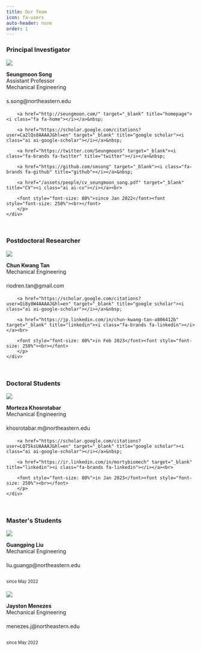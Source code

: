 ```yaml
---
title: Our Team
icon: fa-users
auto-header: none
order: 1
---
```




### **Principal Investigator**

<div class="group">
<div class="people">
	<div class="photo">
		<img src="/assets/people/seungmoon_song_2022.jpg" />
	</div>
	<div class="spec">
		<p>
		<strong>Seungmoon Song</strong><br>
		Assistant Professor<br>
		Mechanical Engineering<br>
		s.song@northeastern.edu<font style="font-size: 250%"><br></font>

		<a href="http://seungmoon.com/" target="_blank" title="homepage"><i class="fa fa-home"></i></a>&nbsp;

		<a href="https://scholar.google.com/citations?user=Ca2lQs8AAAAJ&hl=en" target="_blank" title="google scholar"><i class="ai ai-google-scholar"></i></a>&nbsp;

		<a href="https://twitter.com/SeungmoonS" target="_blank"><i class="fa-brands fa-twitter" title="twitter"></i></a>&nbsp;

		<a href="https://github.com/smsong" target="_blank"><i class="fa-brands fa-github" title="github"></i></a>&nbsp;

		<a href="/assets/people/cv_seungmoon_song.pdf" target="_blank" title="CV"><i class="ai ai-cv"></i></a><br>

		<font style="font-size: 80%">since Jan 2022</font><font style="font-size: 250%"><br></font>
		</p>
	</div>
</div>
</div>
<!--<div style="clear: both;" />-->
<br>

### **Postdoctoral Researcher**

<div class="group">
<div class="people">
	<div class="photo">
		<img src="/assets/people/postdoc_2023_chun_kwang_tan.jpg" />
	</div>
	<div class="spec">
		<p>
		<strong>Chun Kwang Tan</strong><br>
		Mechanical Engineering<br>
		riodren.tan@gmail.com<font style="font-size: 250%"><br></font>

		<a href="https://scholar.google.com/citations?user=Qi8y8W4AAAAJ&hl=en" target="_blank" title="google scholar"><i class="ai ai-google-scholar"></i></a>&nbsp;

		<a href="https://jp.linkedin.com/in/chun-kwang-tan-a806412b" target="_blank" title="linkedin"><i class="fa-brands fa-linkedin"></i></a><br>

		<font style="font-size: 80%">in Feb 2023</font><font style="font-size: 250%"><br></font>
		</p>
	</div>
</div>
</div>

<br>


### **Doctoral Students**

<div class="group">
<div class="people">
	<div class="photo">
		<img src="/assets/people/phd_2023_morteza_khosrotabar.jpg" />
	</div>
	<div class="spec">
		<p>
		<strong>Morteza Khosrotabar</strong><br>
		Mechanical Engineering<br>
		khosrotabar.m@northeastern.edu<font style="font-size: 250%"><br></font>

		<a href="https://scholar.google.com/citations?user=LQ75ksUAAAAJ&hl=en" target="_blank" title="google scholar"><i class="ai ai-google-scholar"></i></a>&nbsp;

		<a href="https://ir.linkedin.com/in/mortybiomech" target="_blank" title="linkedin"><i class="fa-brands fa-linkedin"></i></a><br>

		<font style="font-size: 80%">in Jan 2023</font><font style="font-size: 250%"><br></font>
		</p>
	</div>
</div>
</div>

<br>


### **Master's Students**

<div class="group">
<div class="people">
	<div class="photo">
		<img src="/assets/people/ms_2022_guangping_liu.jpg" />
	</div>
	<div class="spec">
		<p>
		<strong>Guangping Liu</strong><br>
		Mechanical Engineering<br>
		liu.guangp@northeastern.edu<font style="font-size: 250%"><br></font>
		<font style="font-size: 80%">since May 2022</font><font style="font-size: 250%"><br></font>
		</p>
	</div>
</div>

<div class="people">
	<div class="photo">
		<img src="/assets/people/ms_2022_jayston_menezes.jpg" />
	</div>
	<div class="spec">
		<p>
		<strong>Jayston Menezes</strong><br>
		Mechanical Engineering<br>
		menezes.j@northeastern.edu<font style="font-size: 250%"><br></font>
		<font style="font-size: 80%">since May 2022</font><font style="font-size: 250%"><br></font>
		</p>
	</div>
</div>
</div>

<div style="clear: both;" />

<!--
![Seungmoon Song](/assets/people/seungmoon_song_2022.jpg){: .people}

<img src="/assets/people/2022_MS_Jayston_Menezes.jpg" height="140" width="140" style="border-radius:50%">
-->

